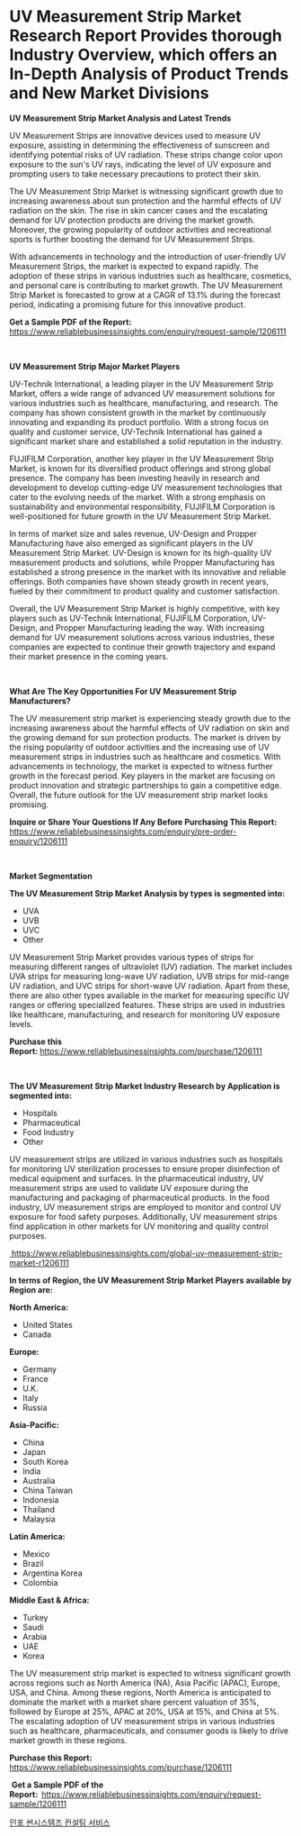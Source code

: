 <p><h1>UV Measurement Strip Market Research Report Provides thorough Industry Overview, which offers an In-Depth Analysis of Product Trends and New Market Divisions</h1></p><p><strong>UV Measurement Strip Market Analysis and Latest Trends</strong></p>
<p><p>UV Measurement Strips are innovative devices used to measure UV exposure, assisting in determining the effectiveness of sunscreen and identifying potential risks of UV radiation. These strips change color upon exposure to the sun's UV rays, indicating the level of UV exposure and prompting users to take necessary precautions to protect their skin.</p><p>The UV Measurement Strip Market is witnessing significant growth due to increasing awareness about sun protection and the harmful effects of UV radiation on the skin. The rise in skin cancer cases and the escalating demand for UV protection products are driving the market growth. Moreover, the growing popularity of outdoor activities and recreational sports is further boosting the demand for UV Measurement Strips.</p><p>With advancements in technology and the introduction of user-friendly UV Measurement Strips, the market is expected to expand rapidly. The adoption of these strips in various industries such as healthcare, cosmetics, and personal care is contributing to market growth. The UV Measurement Strip Market is forecasted to grow at a CAGR of 13.1% during the forecast period, indicating a promising future for this innovative product.</p></p>
<p><strong>Get a Sample PDF of the Report:&nbsp;</strong> <a href="https://www.reliablebusinessinsights.com/enquiry/request-sample/1206111">https://www.reliablebusinessinsights.com/enquiry/request-sample/1206111</a></p>
<p>&nbsp;</p>
<p><strong>UV Measurement Strip Major Market Players</strong></p>
<p><p>UV-Technik International, a leading player in the UV Measurement Strip Market, offers a wide range of advanced UV measurement solutions for various industries such as healthcare, manufacturing, and research. The company has shown consistent growth in the market by continuously innovating and expanding its product portfolio. With a strong focus on quality and customer service, UV-Technik International has gained a significant market share and established a solid reputation in the industry.</p><p>FUJIFILM Corporation, another key player in the UV Measurement Strip Market, is known for its diversified product offerings and strong global presence. The company has been investing heavily in research and development to develop cutting-edge UV measurement technologies that cater to the evolving needs of the market. With a strong emphasis on sustainability and environmental responsibility, FUJIFILM Corporation is well-positioned for future growth in the UV Measurement Strip Market.</p><p>In terms of market size and sales revenue, UV-Design and Propper Manufacturing have also emerged as significant players in the UV Measurement Strip Market. UV-Design is known for its high-quality UV measurement products and solutions, while Propper Manufacturing has established a strong presence in the market with its innovative and reliable offerings. Both companies have shown steady growth in recent years, fueled by their commitment to product quality and customer satisfaction.</p><p>Overall, the UV Measurement Strip Market is highly competitive, with key players such as UV-Technik International, FUJIFILM Corporation, UV-Design, and Propper Manufacturing leading the way. With increasing demand for UV measurement solutions across various industries, these companies are expected to continue their growth trajectory and expand their market presence in the coming years.</p></p>
<p>&nbsp;</p>
<p><strong>What Are The Key Opportunities For UV Measurement Strip Manufacturers?</strong></p>
<p><p>The UV measurement strip market is experiencing steady growth due to the increasing awareness about the harmful effects of UV radiation on skin and the growing demand for sun protection products. The market is driven by the rising popularity of outdoor activities and the increasing use of UV measurement strips in industries such as healthcare and cosmetics. With advancements in technology, the market is expected to witness further growth in the forecast period. Key players in the market are focusing on product innovation and strategic partnerships to gain a competitive edge. Overall, the future outlook for the UV measurement strip market looks promising.</p></p>
<p><strong>Inquire or Share Your Questions If Any Before Purchasing This Report:</strong> <a href="https://www.reliablebusinessinsights.com/enquiry/pre-order-enquiry/1206111">https://www.reliablebusinessinsights.com/enquiry/pre-order-enquiry/1206111</a></p>
<p>&nbsp;</p>
<p><strong>Market Segmentation</strong></p>
<p><strong>The UV Measurement Strip Market Analysis by types is segmented into:</strong></p>
<p><ul><li>UVA</li><li>UVB</li><li>UVC</li><li>Other</li></ul></p>
<p><p>UV Measurement Strip Market provides various types of strips for measuring different ranges of ultraviolet (UV) radiation. The market includes UVA strips for measuring long-wave UV radiation, UVB strips for mid-range UV radiation, and UVC strips for short-wave UV radiation. Apart from these, there are also other types available in the market for measuring specific UV ranges or offering specialized features. These strips are used in industries like healthcare, manufacturing, and research for monitoring UV exposure levels.</p></p>
<p><strong>Purchase this Report:&nbsp;</strong><a href="https://www.reliablebusinessinsights.com/purchase/1206111">https://www.reliablebusinessinsights.com/purchase/1206111</a></p>
<p>&nbsp;</p>
<p><strong>The UV Measurement Strip Market Industry Research by Application is segmented into:</strong></p>
<p><ul><li>Hospitals</li><li>Pharmaceutical</li><li>Food Industry</li><li>Other</li></ul></p>
<p><p>UV measurement strips are utilized in various industries such as hospitals for monitoring UV sterilization processes to ensure proper disinfection of medical equipment and surfaces. In the pharmaceutical industry, UV measurement strips are used to validate UV exposure during the manufacturing and packaging of pharmaceutical products. In the food industry, UV measurement strips are employed to monitor and control UV exposure for food safety purposes. Additionally, UV measurement strips find application in other markets for UV monitoring and quality control purposes.</p></p>
<p><a href="https://www.reliablebusinessinsights.com/global-uv-measurement-strip-market-r1206111">&nbsp;https://www.reliablebusinessinsights.com/global-uv-measurement-strip-market-r1206111</a></p>
<p><strong>In terms of Region, the UV Measurement Strip Market Players available by Region are:</strong></p>
<p>
    <p> <strong> North America: </strong>
        <ul>
            <li>United States</li>
            <li>Canada</li>
        </ul>
        </p> 
    <p> <strong> Europe: </strong>
        <ul>
            <li>Germany</li>
            <li>France</li>
            <li>U.K.</li>
            <li>Italy</li>
            <li>Russia</li>
        </ul>
        </p> 
    <p> <strong> Asia-Pacific: </strong>
        <ul>
            <li>China</li>
            <li>Japan</li>
            <li>South Korea</li>
            <li>India</li>
            <li>Australia</li>
            <li>China Taiwan</li>
            <li>Indonesia</li>
            <li>Thailand</li>
            <li>Malaysia</li>
        </ul>
        </p> 
    <p> <strong> Latin America: </strong>
        <ul>
            <li>Mexico</li>
            <li>Brazil</li>
            <li>Argentina Korea</li>
            <li>Colombia</li>
        </ul>
        </p> 
    <p> <strong> Middle East & Africa: </strong>
        <ul>
            <li>Turkey</li>
            <li>Saudi</li>
            <li>Arabia</li>
            <li>UAE</li>
            <li>Korea</li>
        </ul>
    </p>
    </p>
<p><p>The UV measurement strip market is expected to witness significant growth across regions such as North America (NA), Asia Pacific (APAC), Europe, USA, and China. Among these regions, North America is anticipated to dominate the market with a market share percent valuation of 35%, followed by Europe at 25%, APAC at 20%, USA at 15%, and China at 5%. The escalating adoption of UV measurement strips in various industries such as healthcare, pharmaceuticals, and consumer goods is likely to drive market growth in these regions.</p></p>
<p><strong>Purchase this Report: </strong><a href="https://www.reliablebusinessinsights.com/purchase/1206111">https://www.reliablebusinessinsights.com/purchase/1206111</a></p>
<p>&nbsp;<strong>Get a Sample PDF of the Report:&nbsp;&nbsp;</strong><a href="https://www.reliablebusinessinsights.com/enquiry/request-sample/1206111">https://www.reliablebusinessinsights.com/enquiry/request-sample/1206111</a></p>
<p><strong></strong></p>
<p><p><a href="https://github.com/vs10l4sfg5c/Market-Research-Report-List-2/blob/main/6309488106747.md">인포 썬시스템즈 컨설팅 서비스</a></p></p>